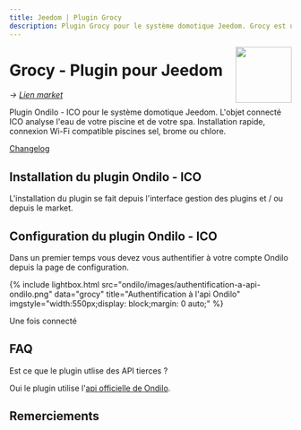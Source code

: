 ```yaml
---
title: Jeedom | Plugin Grocy
description: Plugin Grocy pour le système domotique Jeedom. Grocy est un ERP permettant la gestion de stock de vos aliments et de vos tâches ménagères. Le système Grocy est open source est auto-hébergé. 
---
```


<img align="right" src="../images/grocy_icon.png" width="100">

# Grocy - Plugin pour Jeedom

*→ [Lien market](https://market.jeedom.com/index.php?v=d&p=market&type=plugin&plugin_id=3945)*<br />

Plugin Ondilo - ICO pour le système domotique Jeedom. L'objet connecté ICO analyse l'eau de votre piscine et de votre spa. Installation rapide, connexion Wi-Fi compatible piscines sel, brome ou chlore.

[Changelog](changelog.md)<br />

## Installation du plugin Ondilo - ICO

L'installation du plugin se fait depuis l'interface gestion des plugins et / ou depuis le market.

## Configuration du plugin Ondilo - ICO

Dans un premier temps vous devez vous authentifier à votre compte Ondilo depuis la page de configuration.

{% include lightbox.html src="ondilo/images/authentification-a-api-ondilo.png" data="grocy" title="Authentification à l'api Ondilo" imgstyle="width:550px;display: block;margin: 0 auto;" %}

Une fois connecté

## FAQ

Est ce que le plugin utlise des API tierces ?

Oui le plugin utilise l'[api officielle de Ondilo]().

## Remerciements

